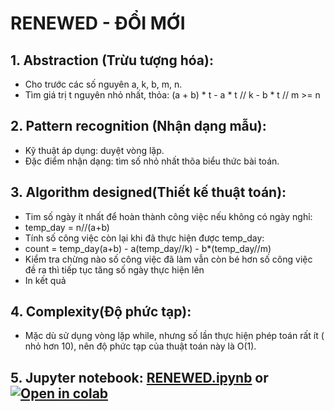 # RENEWED - ĐỔI MỚI
## 1. Abstraction (Trừu tượng hóa):
+ Cho trước các số nguyên a, k, b, m, n.
+ Tìm giá trị t nguyên nhỏ nhất, thỏa: (a + b) * t - a * t // k - b * t // m >= n
## 2. Pattern recognition (Nhận dạng mẫu):
+ Kỹ thuật áp dụng: duyệt vòng lặp.
+ Đặc điểm nhận dạng: tìm số nhỏ nhất thõa biểu thức bài toán.
## 3. Algorithm designed(Thiết kế thuật toán):
+ Tim số ngày ít nhất để hoàn thành công việc nếu không có ngày nghỉ:
+ temp_day = n//(a+b)
+ Tính số công việc còn lại khi đã thực hiện được temp_day:
+ count = temp_day(a+b) - a(temp_day//k) - b*(temp_day//m)
+ Kiểm tra chừng nào số công việc đã làm vẫn còn bé hơn số công việc đề ra thì tiếp tục tăng số ngày thực hiện lên
+ In kết quả
## 4. Complexity(Độ phức tạp):
+ Mặc dù sử dụng vòng lặp while, nhưng số lần thực hiện phép toán rất ít ( nhỏ hơn 10), nên độ phức tạp của thuật toán này là O(1).
## 5. Jupyter notebook: [RENEWED.ipynb](/Renewed.ipynb) or [![Open in colab](https://colab.research.google.com/assets/colab-badge.svg)](https://colab.research.google.com/github/levanphuoc-dev/CS112.L21/blob/main/week_3/RENEWED/Renewed.ipynb)
